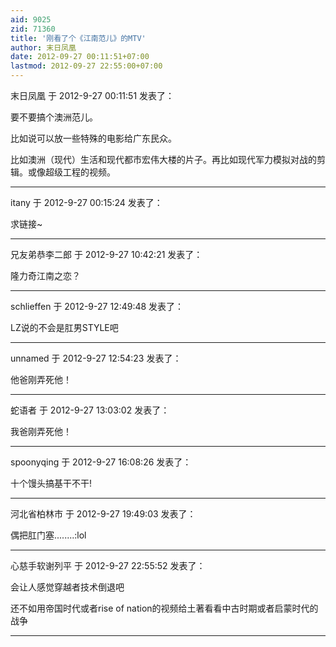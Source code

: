 ```yaml
---
aid: 9025
zid: 71360
title: '刚看了个《江南范儿》的MTV'
author: 末日凤凰
date: 2012-09-27 00:11:51+07:00
lastmod: 2012-09-27 22:55:00+07:00
---
```


末日凤凰 于 2012-9-27 00:11:51 发表了：

要不要搞个澳洲范儿。

比如说可以放一些特殊的电影给广东民众。

比如澳洲（现代）生活和现代都市宏伟大楼的片子。再比如现代军力模拟对战的剪辑。或像超级工程的视频。

---------

itany 于 2012-9-27 00:15:24 发表了：

求链接~

---------

兄友弟恭李二郎 于 2012-9-27 10:42:21 发表了：

隆力奇江南之恋？

---------

schlieffen 于 2012-9-27 12:49:48 发表了：

LZ说的不会是肛男STYLE吧

---------

unnamed 于 2012-9-27 12:54:23 发表了：

他爸刚弄死他！

---------

蛇语者 于 2012-9-27 13:03:02 发表了：

我爸刚弄死他！

---------

spoonyqing 于 2012-9-27 16:08:26 发表了：

十个馒头搞基干不干!

---------

河北省柏林市 于 2012-9-27 19:49:03 发表了：

偶把肛门塞........:lol

---------

心慈手软谢列平 于 2012-9-27 22:55:52 发表了：

会让人感觉穿越者技术倒退吧

还不如用帝国时代或者rise of nation的视频给土著看看中古时期或者启蒙时代的战争

---------


